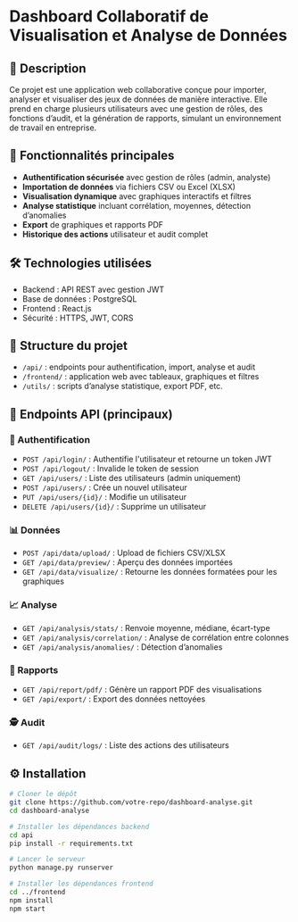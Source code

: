 # Dashboard Collaboratif de Visualisation et Analyse de Données

## 📌 Description

Ce projet est une application web collaborative conçue pour importer, analyser et visualiser des jeux de données de manière interactive. Elle prend en charge plusieurs utilisateurs avec une gestion de rôles, des fonctions d’audit, et la génération de rapports, simulant un environnement de travail en entreprise.

## 🚀 Fonctionnalités principales

- **Authentification sécurisée** avec gestion de rôles (admin, analyste)
- **Importation de données** via fichiers CSV ou Excel (XLSX)
- **Visualisation dynamique** avec graphiques interactifs et filtres
- **Analyse statistique** incluant corrélation, moyennes, détection d’anomalies
- **Export** de graphiques et rapports PDF
- **Historique des actions** utilisateur et audit complet

## 🛠️ Technologies utilisées

- Backend : API REST avec gestion JWT
- Base de données : PostgreSQL
- Frontend : React.js
- Sécurité : HTTPS, JWT, CORS

## 📂 Structure du projet

- `/api/` : endpoints pour authentification, import, analyse et audit
- `/frontend/` : application web avec tableaux, graphiques et filtres
- `/utils/` : scripts d’analyse statistique, export PDF, etc.

## 🔗 Endpoints API (principaux)

### 🔐 Authentification

- `POST /api/login/` : Authentifie l'utilisateur et retourne un token JWT
- `POST /api/logout/` : Invalide le token de session
- `GET /api/users/` : Liste des utilisateurs (admin uniquement)
- `POST /api/users/` : Crée un nouvel utilisateur
- `PUT /api/users/{id}/` : Modifie un utilisateur
- `DELETE /api/users/{id}/` : Supprime un utilisateur

### 📊 Données

- `POST /api/data/upload/` : Upload de fichiers CSV/XLSX
- `GET /api/data/preview/` : Aperçu des données importées
- `GET /api/data/visualize/` : Retourne les données formatées pour les graphiques

### 📈 Analyse

- `GET /api/analysis/stats/` : Renvoie moyenne, médiane, écart-type
- `GET /api/analysis/correlation/` : Analyse de corrélation entre colonnes
- `GET /api/analysis/anomalies/` : Détection d’anomalies

### 📄 Rapports

- `GET /api/report/pdf/` : Génère un rapport PDF des visualisations
- `GET /api/export/` : Export des données nettoyées

### 🕵️ Audit

- `GET /api/audit/logs/` : Liste des actions des utilisateurs

## ⚙️ Installation

```bash
# Cloner le dépôt
git clone https://github.com/votre-repo/dashboard-analyse.git
cd dashboard-analyse

# Installer les dépendances backend
cd api
pip install -r requirements.txt

# Lancer le serveur
python manage.py runserver

# Installer les dépendances frontend
cd ../frontend
npm install
npm start
```
